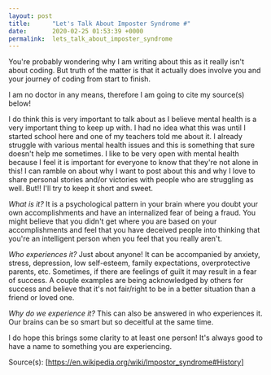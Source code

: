 ```yaml
---
layout: post
title:      "Let's Talk About Imposter Syndrome #"
date:       2020-02-25 01:53:39 +0000
permalink:  lets_talk_about_imposter_syndrome
---
```


You're probably wondering why I am writing about this as it really isn't about coding. But truth of the matter is that it actually does involve you and your journey of coding from start to finish. 

I am no doctor in any means, therefore I am going to cite my source(s) below!

I do think this is very important to talk about as I believe mental health is a very important thing to keep up with. I had no idea what this was until I started school here and one of my teachers told me about it. I already struggle with various mental health issues and this is something that sure doesn't help me sometimes. I like to be very open with mental health because I feel it is important for everyone to know that they're not alone in this! I can ramble on about why I want to post about this and why I love to share personal stories and/or victories with people who are struggling as well. But!! I'll try to keep it short and sweet.

*What is it?* It is a psychological pattern in your brain where you doubt your own accomplishments and have an internalized fear of being a fraud. You might believe that you didn't get where you are based on your accomplishments and feel that you have deceived people into thinking that you're an intelligent person when you feel that you really aren't.

*Who experiences it?* Just about anyone! It can be accompanied by anxiety, stress, depression, low self-esteem, family expectations, overprotective parents, etc. Sometimes, if there are feelings of guilt it may result in a fear of success. A couple examples are being acknowledged by others for success and believe that it's not fair/right to be in a better situation than a friend or loved one. 

*Why do we experience it?* This can also be answered in who experiences it. Our brains can be so smart but so deceitful at the same time. 

I do hope this brings some clarity to at least one person! It's always good to have a name to something you are experiencing. 


Source(s):
[https://en.wikipedia.org/wiki/Impostor_syndrome#History]
